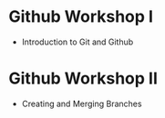 # Github Workshop I
- Introduction to Git and Github

# Github Workshop II
- Creating and Merging Branches